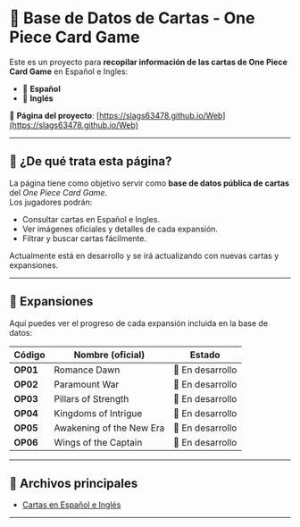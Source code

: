 # 🌊 Base de Datos de Cartas - One Piece Card Game

Este es un proyecto para **recopilar información de las cartas de One Piece Card Game** en Español e Ingles:

- 📘 **Español**
- 📗 **Inglés**

🔗 **Página del proyecto**: [https://slags63478.github.io/Web](https://slags63478.github.io/Web)

-------------

## 📖 ¿De qué trata esta página?

La página tiene como objetivo servir como **base de datos pública de cartas** del *One Piece Card Game*.  
Los jugadores podrán:

- Consultar cartas en Español e Ingles.  
- Ver imágenes oficiales y detalles de cada expansión.  
- Filtrar y buscar cartas fácilmente.  

Actualmente está en desarrollo y se irá actualizando con nuevas cartas y expansiones.

-------------

## 📂 Expansiones

Aquí puedes ver el progreso de cada expansión incluida en la base de datos:

| Código   | Nombre (oficial)           | Estado           |
|----------|----------------------------|------------------|
| **OP01** | Romance Dawn               | 🚧 En desarrollo |
| **OP02** | Paramount War              | 🚧 En desarrollo |
| **OP03** | Pillars of Strength        | 🚧 En desarrollo |
| **OP04** | Kingdoms of Intrigue       | 🚧 En desarrollo |
| **OP05** | Awakening of the New Era   | 🚧 En desarrollo |
| **OP06** | Wings of the Captain       | 🚧 En desarrollo |

-------------

## 📁 Archivos principales

- [Cartas en Español e Inglés](public/data/cartas_OP01.json)  

-------------
